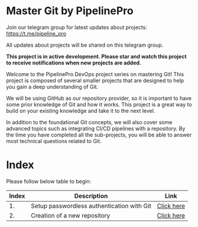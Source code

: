 # Master Git by PipelinePro

Join our telegram group for latest updates about projects: https://t.me/pipeline_pro

All updates about projects will be shared on this telegram group.

<b>This project is in active development. Please star and watch this project to receive notifications when new projects are added.</b>

Welcome to the PipelinePro DevOps project series on mastering Git! This project is composed of several smaller projects that are designed to help you gain a deep understanding of Git.

We will be using GitHub as our repository provider, so it is important to have some prior knowledge of Git and how it works. This project is a great way to build on your existing knowledge and take it to the next level.

In addition to the foundational Git concepts, we will also cover some advanced topics such as integrating CI/CD pipelines with a repository. By the time you have completed all the sub-projects, you will be able to answer most technical questions related to Git.

# Index

Please follow below table to begin:

| Index | Description                                | Link                                                           |
| ----- | ------------------------------------------ | -------------------------------------------------------------- |
| 1.    | Setup passwordless authentication with Git | [Click here](https://github.com/PipelinePro/1-git/tree/main/1) |
| 2.    | Creation of a new repository               | [Click here](https://github.com/PipelinePro/1-git/tree/main/2) |
